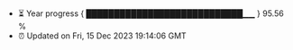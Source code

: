 - ⏳ Year progress { ████████████████████████████▁▁ } 95.56 %
- ⏰ Updated on Fri, 15 Dec 2023 19:14:06 GMT

